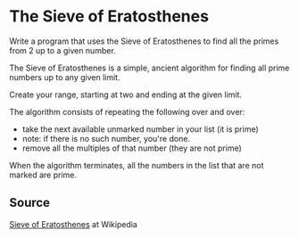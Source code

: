 # The Sieve of Eratosthenes

Write a program that uses the Sieve of Eratosthenes to find all the primes from 2 up to a given number.

The Sieve of Eratosthenes is a simple, ancient algorithm for finding all prime numbers up to any given limit.

Create your range, starting at two and ending at the given limit.

The algorithm consists of repeating the following over and over:

- take the next available unmarked number in your list (it is prime)
- note: if there is no such number, you're done.
- remove all the multiples of that number (they are not prime)

When the algorithm terminates, all the numbers in the list that are not marked are prime.

## Source
[Sieve of Eratosthenes](http://en.wikipedia.org/wiki/Sieve_of_Eratosthenes) at Wikipedia
